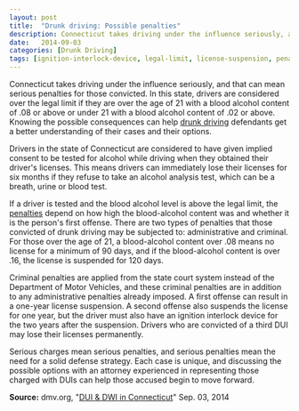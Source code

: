 ```yaml
---
layout: post
title:  "Drunk driving: Possible penalties"
description: Connecticut takes driving under the influence seriously, and that can mean serious penalties for those convicted. In this state, drivers are considered over the legal limit if they are over the age of 21 with a blood alcohol content of .08 or above or under 21 with a blood alcohol content of .02 or above. Knowing the possible consequences can help <a href="/DUI-DWI/DUI-DWI.html" >drunk driving</a> defendants get a better understanding of their cases and their options.
date:   2014-09-03
categories: [Drunk Driving] 
tags: [ignition-interlock-device, legal-limit, license-suspension, penalties]
---
```



<p>Connecticut takes driving under the influence seriously, and that can mean serious penalties for those convicted. In this state, drivers are considered over the legal limit if they are over the age of 21 with a blood alcohol content of .08 or above or under 21 with a blood alcohol content of .02 or above. Knowing the possible consequences can help <a href="/DUI-DWI/DUI-DWI.html" >drunk driving</a> defendants get a better understanding of their cases and their options.</p><p>Drivers in the state of Connecticut are considered to have given implied consent to be tested for alcohol while driving when they obtained their driver's licenses. This means drivers can immediately lose their licenses for six months if they refuse to take an alcohol analysis test, which can be a breath, urine or blood test.</p> <p>If a driver is tested and the blood alcohol level is above the legal limit, the <a href="http://www.dmv.org/ct-connecticut/automotive-law/dui.php" target="_blank" >penalties</a> depend on how high the blood-alcohol content was and whether it is the person's first offense. There are two types of penalties that those convicted of drunk driving may be subjected to: administrative and criminal. For those over the age of 21, a blood-alcohol content over .08 means no license for a minimum of 90 days, and if the blood-alcohol content is over .16, the license is suspended for 120 days.</p><p>Criminal penalties are applied from the state court system instead of the Department of Motor Vehicles, and these criminal penalties are in addition to any administrative penalties already imposed. A first offense can result in a one-year license suspension. A second offense also suspends the license for one year, but the driver must also have an ignition interlock device for the two years after the suspension. Drivers who are convicted of a third DUI may lose their licenses permanently.</p><p>Serious charges mean serious penalties, and serious penalties mean the need for a solid defense strategy. Each case is unique, and discussing the possible options with an attorney experienced in representing those charged with DUIs can help those accused begin to move forward.</p><p><b>Source:</b> dmv.org, "<a href="http://www.dmv.org/ct-connecticut/automotive-law/dui.php" target="_blank">DUI &amp; DWI in Connecticut</a>" Sep. 03, 2014</p>
